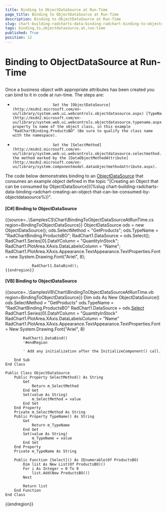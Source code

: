 ```yaml
---
title: Binding to ObjectDataSource at Run-Time
page_title: Binding to ObjectDataSource at Run-Time
description: Binding to ObjectDataSource at Run-Time
slug: chart-building-radcharts-data-binding-radchart-binding-to-objectdatasource-at-runtime
tags: binding,to,objectdatasource,at,run-time
published: True
position: 12
---
```


# Binding to ObjectDataSource at Run-Time



## 

Once a business object with appropriate attributes has been created you can bind to it in code at run-time. The steps are:

* 
						Set the [ObjectDataSource](http://msdn2.microsoft.com/en-us/library/system.web.ui.webcontrols.objectdatasource.aspx) [TypeName](http://msdn2.microsoft.com/en-us/library/system.web.ui.webcontrols.objectdatasource.typename.aspx) property to name of the object class, in this example "RadChartBinding.ProductsBO" (Be sure to qualify the class name with the namespace).  
					

* 
						Set the [SelectMethod](http://msdn2.microsoft.com/en-us/library/system.web.ui.webcontrols.objectdatasource.selectmethod.aspx) to the method marked by the [DataObjectMethodAttribute](http://msdn2.microsoft.com/en-us/library/system.componentmodel.dataobjectmethodattribute.aspx).
					

The code below demonstrates binding to an [ObjectDataSource](http://msdn2.microsoft.com/en-us/library/system.web.ui.webcontrols.objectdatasource.aspx) that consumes an example object defined in the topic "[Creating an Object that can be consumed by ObjectDataSource]({%slug chart-building-radcharts-data-binding-radchart-creating-an-object-that-can-be-consumed-by-objectdatasource%})".
				

#### __[C#] Binding to ObjectDataSource__

{{source=..\SamplesCS\Chart\BindingToObjectDataSourceAtRunTime.cs region=BindingToObjectDataSource}}
	            ObjectDataSource ods = new ObjectDataSource();
	            ods.SelectMethod = "GetProducts";
	            ods.TypeName = "RadChartBinding.ProductsBO";
	            RadChart1.DataSource = ods.Select();
	            RadChart1.Series[0].DataYColumn = "QuantityInStock";
	            RadChart1.PlotArea.XAxis.DataLabelsColumn = "Name";
	            RadChart1.PlotArea.XAxis.Appearance.TextAppearance.TextProperties.Font = new System.Drawing.Font("Ariel", 8);
	
	            RadChart1.DataBind();
	{{endregion}}



#### __[VB] Binding to ObjectDataSource__

{{source=..\SamplesVB\Chart\BindingToObjectDataSourceAtRunTime.vb region=BindingToObjectDataSource}}
	        Dim ods As New ObjectDataSource()
	        ods.SelectMethod = "GetProducts"
	        ods.TypeName = "RadChartBinding.ProductsBO"
	        RadChart1.DataSource = ods.[Select]()
	        RadChart1.Series(0).DataYColumn = "QuantityInStock"
	        RadChart1.PlotArea.XAxis.DataLabelsColumn = "Name"
	        RadChart1.PlotArea.XAxis.Appearance.TextAppearance.TextProperties.Font = New System.Drawing.Font("Ariel", 8)
	
	        RadChart1.DataBind()
	        '#endRegion
	
	        ' Add any initialization after the InitializeComponent() call.
	
	    End Sub
	End Class
	
	Public Class ObjectDataSource
	    Public Property SelectMethod() As String
	        Get
	            Return m_SelectMethod
	        End Get
	        Set(value As String)
	            m_SelectMethod = value
	        End Set
	    End Property
	    Private m_SelectMethod As String
	    Public Property TypeName() As String
	        Get
	            Return m_TypeName
	        End Get
	        Set(value As String)
	            m_TypeName = value
	        End Set
	    End Property
	    Private m_TypeName As String
	
	    Public Function [Select]() As IEnumerable(Of ProductsBO)
	        Dim list As New List(Of ProductsBO)()
	        For i As Integer = 0 To 9
	            list.Add(New ProductsBO())
	        Next
	
	        Return list
	    End Function
	End Class
{{endregion}}

